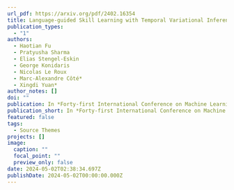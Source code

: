 ```yaml
---
url_pdf: https://arxiv.org/pdf/2402.16354
title: Language-guided Skill Learning with Temporal Variational Inference
publication_types:
  - "1"
authors:
  - Haotian Fu
  - Pratyusha Sharma
  - Elias Stengel-Eskin
  - George Konidaris
  - Nicolas Le Roux
  - Marc-Alexandre Côté*
  - Xingdi Yuan*
author_notes: []
doi: ""
publication: In *Forty-first International Conference on Machine Learning (ICML), 2024*
publication_short: In *Forty-first International Conference on Machine Learning (ICML), 2024*
featured: false
tags:
  - Source Themes
projects: []
image:
  caption: ""
  focal_point: ""
  preview_only: false
date: 2024-05-02T02:38:34.697Z
publishDate: 2024-05-02T00:00:00.000Z
---
```

